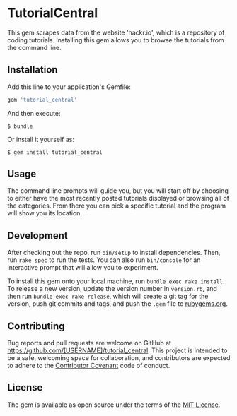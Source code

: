 # TutorialCentral

This gem scrapes data from the website 'hackr.io', which is a repository of coding tutorials. Installing this gem allows you to browse the tutorials from the command line.

## Installation

Add this line to your application's Gemfile:

```ruby
gem 'tutorial_central'
```

And then execute:

    $ bundle

Or install it yourself as:

    $ gem install tutorial_central

## Usage

The command line prompts will guide you, but you will start off by choosing to either have the most recently posted tutorials displayed or browsing all of the categories. From there you can pick a specific tutorial and the program will show you its location.

## Development

After checking out the repo, run `bin/setup` to install dependencies. Then, run `rake spec` to run the tests. You can also run `bin/console` for an interactive prompt that will allow you to experiment.

To install this gem onto your local machine, run `bundle exec rake install`. To release a new version, update the version number in `version.rb`, and then run `bundle exec rake release`, which will create a git tag for the version, push git commits and tags, and push the `.gem` file to [rubygems.org](https://rubygems.org).

## Contributing

Bug reports and pull requests are welcome on GitHub at https://github.com/[USERNAME]/tutorial_central. This project is intended to be a safe, welcoming space for collaboration, and contributors are expected to adhere to the [Contributor Covenant](http://contributor-covenant.org) code of conduct.


## License

The gem is available as open source under the terms of the [MIT License](http://opensource.org/licenses/MIT).

